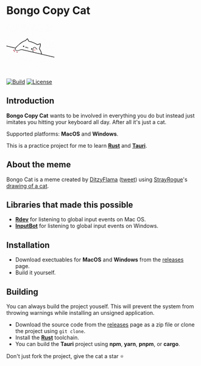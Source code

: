 # Bongo Copy Cat

<img src="https://raw.githubusercontent.com/abjt14/bongo-copy-cat/main/main.gif" width=25% height=25%>

[![Build](https://github.com/abjt14/bongo-copy-cat/actions/workflows/main.yml/badge.svg)](https://github.com/abjt14/bongo-copy-cat/actions/workflows/main.yml) [![License](https://img.shields.io/badge/License-MIT-green.svg)](https://opensource.org/licenses/MIT)

## Introduction

**Bongo Copy Cat** wants to be involved in everything you do but instead just imitates you hitting your keyboard all day. After all it's just a cat.

Supported platforms: **MacOS** and **Windows**.

This is a practice project for me to learn [**Rust**](https://www.rust-lang.org/) and [**Tauri**](https://tauri.app/).

## About the meme
Bongo Cat is a meme created by [DitzyFlama](https://twitter.com/DitzyFlama) ([tweet](https://twitter.com/DitzyFlama/status/993487015499853824)) using [StrayRogue](https://twitter.com/StrayRogue)'s [drawing of a cat](https://twitter.com/StrayRogue/status/992994454058381312).

## Libraries that made this possible
* [**Rdev**](https://github.com/Narsil/rdev) for listening to global input events on Mac OS.
* [**InputBot**](https://github.com/obv-mikhail/InputBot) for listening to global input events on Windows.

## Installation
* Download exectuables for **MacOS** and **Windows** from the [releases](https://github.com/abjt14/bongo-copy-cat/releases) page.
* Build it yourself.

## Building
You can always build the project youself. This will prevent the system from throwing warnings while installing an unsigned application.

* Download the source code from the [releases](https://github.com/abjt14/bongo-copy-cat/releases) page as a zip file or clone the project using `git clone`.
* Install the [**Rust**](https://www.rust-lang.org/tools/install) toolchain.
* You can build the **Tauri** project using **npm**, **yarn**, **pnpm**, or **cargo**.

Don't just fork the project, give the cat a star ⭐️
